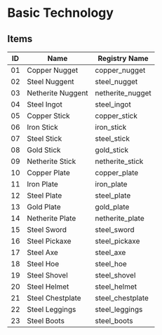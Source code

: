 # Basic Technology

## Items

|ID|Name|Registry Name|
|-|-|-|
|01|Copper Nugget|copper_nugget|
|02|Steel Nuggent|steel_nugget|
|03|Netherite Nuggent|netherite_nugget|
|04|Steel Ingot|steel_ingot|
|05|Copper Stick|copper_stick|
|06|Iron Stick|iron_stick|
|07|Steel Stick|steel_stick|
|08|Gold Stick|gold_stick|
|09|Netherite Stick|netherite_stick|
|10|Copper Plate|copper_plate|
|11|Iron Plate|iron_plate|
|12|Steel Plate|steel_plate|
|13|Gold Plate|gold_plate|
|14|Netherite Plate|netherite_plate|
|15|Steel Sword|steel_sword|
|16|Steel Pickaxe|steel_pickaxe|
|17|Steel Axe|steel_axe|
|18|Steel Hoe|steel_hoe|
|19|Steel Shovel|steel_shovel|
|20|Steel Helmet|steel_helmet|
|21|Steel Chestplate|steel_chestplate|
|22|Steel Leggings|steel_leggings|
|23|Steel Boots|steel_boots|
